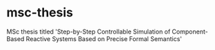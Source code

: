 # msc-thesis
MSc thesis titled 'Step-by-Step Controllable Simulation of Component-Based Reactive Systems Based on Precise Formal Semantics'
